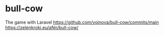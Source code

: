 # bull-cow
The game with Laravel
https://github.com/vojnova/bull-cow/commits/main
https://zelenkroki.eu/aNn/bull-cow/
